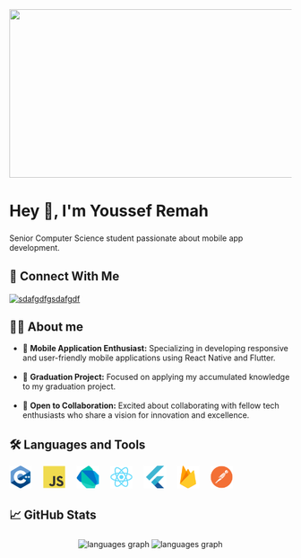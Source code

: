 <div id="header" align="center">
  <img src="https://media.giphy.com/media/v1.Y2lkPTc5MGI3NjExeG5kNWZvdG5pZnQycmYyZmhzYmZhZHM5MHkxejJoamU4ODA2YTRmbCZlcD12MV9pbnRlcm5hbF9naWZfYnlfaWQmY3Q9Zw/JqmupuTVZYaQX5s094/giphy.gif" width="600" height="300"/>
</div>

<h1 align="left">Hey 👋, I'm Youssef Remah</h1>

###

<p align="left">Senior Computer Science student passionate about mobile app development.</p>

###

<h2 align="left">🤝 Connect With Me</h2>

<div align="left">
<a href="https://www.linkedin.com/in/youssef-remah-989598209/" target="blank">
  <img align="center" src="https://raw.githubusercontent.com/rahuldkjain/github-profile-readme-generator/master/src/images/icons/Social/linked-in-alt.svg" alt="sdafgdfgsdafgdf" height="50" width="50" />
</a>
</div>

###

<h2 align="left">👩‍💻 About me</h2>

<div align="left">

<ul>
  
  <li>📱 <strong>Mobile Application Enthusiast:</strong> Specializing in developing responsive and user-friendly mobile applications using React Native and Flutter.</li>

  <br>
  
  <li>🔨 <strong>Graduation Project:</strong> Focused on applying my accumulated knowledge to my graduation project.</li>

  <br>
  
  <li>💼 <strong>Open to Collaboration:</strong> Excited about collaborating with fellow tech enthusiasts who share a vision for innovation and excellence.</li>

</ul>

</div>

###

<h2 align="left">🛠 Languages and Tools</h2>

<div align="left">
  <img src="https://github.com/devicons/devicon/blob/v2.16.0/icons/cplusplus/cplusplus-original.svg" height="40" alt="cplusplus logo"/>

  <img width="12"/>

  <img src="https://github.com/devicons/devicon/blob/v2.16.0/icons/javascript/javascript-original.svg" height="40" alt="javascript logo"/>

  <img width="12"/>

  <img src="https://github.com/devicons/devicon/blob/v2.16.0/icons/dart/dart-original.svg" height="40" alt="Dart logo"/>

  <img width="12"/>

  <img src="https://github.com/devicons/devicon/blob/v2.16.0/icons/react/react-original.svg" height="40" alt="React logo"/>

  <img width="12"/>

  <img src="https://github.com/devicons/devicon/blob/v2.16.0/icons/flutter/flutter-original.svg" height="40" alt="Flutter logo"/>

  <img width="12"/>

  <img src="https://github.com/devicons/devicon/blob/v2.16.0/icons/firebase/firebase-original.svg" height="40" alt="Firebase logo"/>

  <img width="12"/>

  <img src="https://github.com/devicons/devicon/blob/v2.16.0/icons/postman/postman-original.svg" height="40" alt="Postman logo"/>
</div>

###

<h2 align="left">📈 GitHub Stats </h2>

###

<div align="center">

  <img src="https://github-readme-stats.vercel.app/api?username=Youssef-Remah&show_icons=true&theme=react" height="150" alt="languages graph"/>

  <img src="https://github-readme-stats.vercel.app/api/top-langs/?username=Youssef-Remah&layout=compact&theme=react" height="150" alt="languages graph"/>
  
</div>
